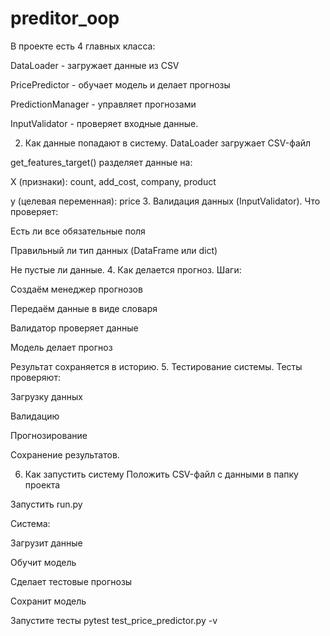 ﻿# preditor_oop
В проекте есть 4 главных класса:

DataLoader - загружает данные из CSV

PricePredictor - обучает модель и делает прогнозы

PredictionManager - управляет прогнозами

InputValidator - проверяет входные данные.

2. Как данные попадают в систему.
 DataLoader загружает CSV-файл

get_features_target() разделяет данные на:

X (признаки): count, add_cost, company, product

y (целевая переменная): price
3. Валидация данных (InputValidator).
Что проверяет:

Есть ли все обязательные поля

Правильный ли тип данных (DataFrame или dict)

Не пустые ли данные.
4. Как делается прогноз.
Шаги:

Создаём менеджер прогнозов

Передаём данные в виде словаря

Валидатор проверяет данные

Модель делает прогноз

Результат сохраняется в историю.
5. Тестирование системы.
Тесты проверяют:

Загрузку данных

Валидацию

Прогнозирование

Сохранение результатов.

6. Как запустить систему
Положить CSV-файл с данными в папку проекта

Запустить run.py

Система:

Загрузит данные

Обучит модель

Сделает тестовые прогнозы

Сохранит модель

Запустите тесты 
pytest test_price_predictor.py -v

